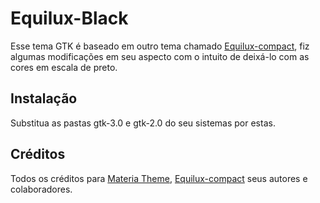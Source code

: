 # Equilux-Black

Esse tema GTK é baseado em outro tema chamado [Equilux-compact](https://github.com/ddnexus/equilux-theme), fiz algumas modificações em seu aspecto com o intuito de deixá-lo com as cores em escala de preto.

## Instalação
Substitua as pastas gtk-3.0 e gtk-2.0 do seu sistemas por estas.

## Créditos

Todos os créditos para [Materia Theme](https://github.com/nana-4/materia-theme), [Equilux-compact](https://github.com/ddnexus/equilux-theme) seus autores e colaboradores.
